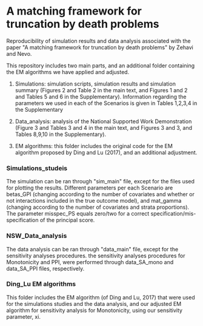 A matching framework for truncation by death problems
================



Reproducibility of simulation results and data analysis associated with the paper "A matching framework for truncation by death problems" by Zehavi and Nevo.

This repository includes two main parts, and an additional folder containing the EM algorithms we have applied and adjusted.

1. Simulations: simulation scripts, simulation results and simulation summary
(Figures 2 and Table 2 in the main text, and Figures 1 and 2 and Tables 5 and 6 in the Supplementary).
Information regarding the parameters we used in each of the Scenarios is given in Tables 1,2,3,4 in the Supplementary

2. Data_analysis: analysis of the National Supported Work Demonstration (Figure 3 and Tables 3 and 4 in the main text, and Figures 3 and 3, and Tables 8,9,10 in the Supplementary).

3. EM algorithms: this folder includes the original code for the EM algorithm proposed by Ding and Lu (2017), and an additional adjustment.


### Simulations_studeis
The simulation can be ran through "sim_main" file, except for the files used for plotting the results. 
Different parameters per each Scenario are betas_GPI (changing according to the number of covariates and whether or not interactions included in the true outcome model), and mat_gamma (changing according to the number of covariates and strata proportions).
The parameter misspec_PS equals zero/two for a correct specification/mis-specification of the principal score.

### NSW_Data_analysis
The data analysis can be ran through "data_main" file, except for the sensitivity analyses procedures.
the sensitivity analyses procedures for Monotonicity and PPI, were performed through data_SA_mono and data_SA_PPI files, respectively.

### Ding_Lu EM algorithms
This folder includes the EM algorithm (of Ding and Lu, 2017) that were used for the simulations studies and the data analysis, 
and our adjusted EM algorithm for sensitivity analysis for Monotonicity, using our sensitivity parameter, xi.
